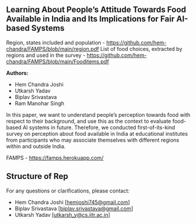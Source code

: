 **Learning About People’s Attitude Towards Food Available in India and Its Implications for Fair AI-based Systems**
---

Region, states included and population - https://github.com/hem-chandra/FAMPS/blob/main/region.pdf
List of food choices, extracted by regions and used in the survey - https://github.com/hem-chandra/FAMPS/blob/main/Fooditems.pdf


**Authors:** 
- Hem Chandra Joshi
- Utkarsh Yadav
- Biplav Srivastava
- Ram Manohar Singh

In this paper, we want to understand people’s perception towards food with respect to their background, and use this as the context to evaluate food-based AI systems in future. Therefore, we conducted first-of-its-kind survey on perception about food available in India at educational institutes from participants who may associate themselves with different regions within and outside India.

FAMPS - https://famps.herokuapp.com/

**Structure of Rep**
---
For any questions or clarifications, please contact: 
- Hem Chandra Joshi [hemjoshi745@gmail.com]
- Biplav Srivastava [biplav.srivastava@gmail.com]
- Utkarsh Yadav [utkarsh_y@cs.iitr.ac.in]
